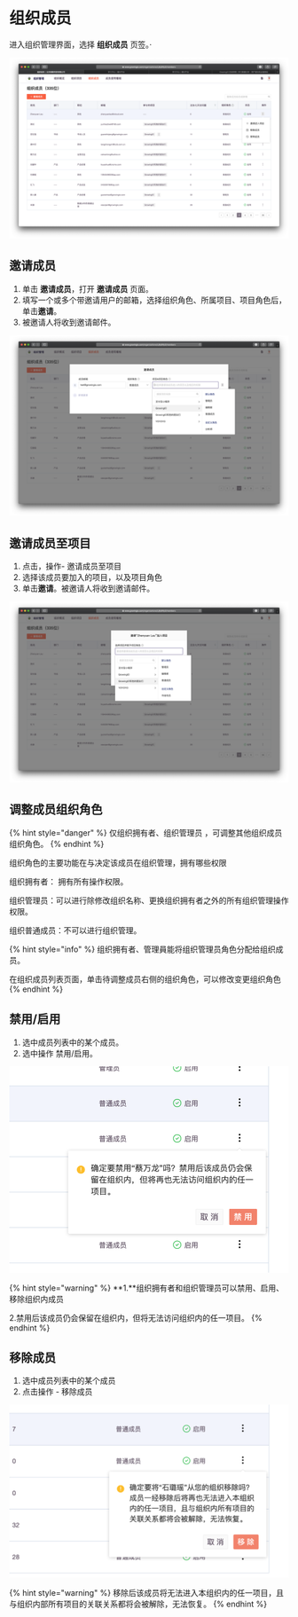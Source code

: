 # 组织成员

进入组织管理界面，选择 **组织成员** 页签。·

![](../../.gitbook/assets/ying-mu-jie-tu-20200418-xia-wu-5.25.38.png)

## 邀请成员

1. 单击 **邀请成员**，打开 **邀请成员** 页面。
2. 填写一个或多个带邀请用户的邮箱，选择组织角色、所属项目、项目角色后，单击**邀请**。
3. 被邀请人将收到邀请邮件。

![](../../.gitbook/assets/ying-mu-jie-tu-20200418-xia-wu-5.28.05.png)

## 邀请成员至项目

1. 点击，操作- 邀请成员至项目 
2. 选择该成员要加入的项目，以及项目角色
3. 单击**邀请**。被邀请人将收到邀请邮件。

![](../../.gitbook/assets/ying-mu-jie-tu-20200418-xia-wu-5.58.22.png)

## 调整成员组织角色

{% hint style="danger" %}
仅组织拥有者、组织管理员 ，可调整其他组织成员组织角色。
{% endhint %}

组织角色的主要功能在与决定该成员在组织管理，拥有哪些权限 

组织拥有者： 拥有所有操作权限。

组织管理员：可以进行除修改组织名称、更换组织拥有者之外的所有组织管理操作权限。 

组织普通成员：不可以进行组织管理。

{% hint style="info" %}
组织拥有者、管理員能将组织管理员角色分配给组织成员。

在组织成员列表页面，单击待调整成员右侧的组织角色，可以修改变更组织角色
{% endhint %}

## 禁用/启用

1. 选中成员列表中的某个成员。
2. 选中操作 禁用/启用。

![](../../.gitbook/assets/ying-mu-jie-tu-20200418-xia-wu-6.08.53.png)

{% hint style="warning" %}
**1.**组织拥有者和组织管理员可以禁用、启用、移除组织内成员

2.禁用后该成员仍会保留在组织内，但将无法访问组织内的任一项目。
{% endhint %}

## 移除成员

1. 选中成员列表中的某个成员
2. 点击操作 - 移除成员

![](../../.gitbook/assets/ying-mu-jie-tu-20200418-xia-wu-6.10.46.png)

{% hint style="warning" %}
移除后该成员将无法进入本组织内的任一项目，且与组织内部所有项目的关联关系都将会被解除，无法恢复。
{% endhint %}

